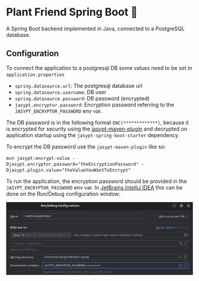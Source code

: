 # Plant Friend Spring Boot :seedling:
A Spring Boot backend implemented in Java, connected to a PostgreSQL database.

## Configuration
To connect the application to a postgresql DB some values need to be set in `application.properties`
- `spring.datasource.url`: The postgresql database url
- `spring.datasource.username`: DB user
- `spring.datasource.password`: DB password (encrypted)
- `jasypt.encryptor.password`: Encryption password referring to the `JASYPT_ENCRYPTOR_PASSWORD` env var.

The DB password is in the following format `ENC(*************)`, because it is encrypted for security 
using the [jasypt-maven-plugin](https://github.com/ulisesbocchio/jasypt-spring-boot)
and decrypted on application startup using the `jasypt-spring-boot-starter` dependency. 

To encrypt the DB password use the `jasypt-maven-plugin` like so:
```
mvn jasypt:encrypt-value -Djasypt.encryptor.password="theEncryptionPassword" -Djasypt.plugin.value="theValueYouWantToEncrypt"
```

To run the application, the encryption password should be provided in the `JASYPT_ENCRYPTOR_PASSWORD` env var. 
In [JetBrains IntelliJ IDEA](https://www.jetbrains.com/idea/) this can be done on the Run/Debug configuration window:

![Run Configuration - env vars](/assets/run_configuration.png)